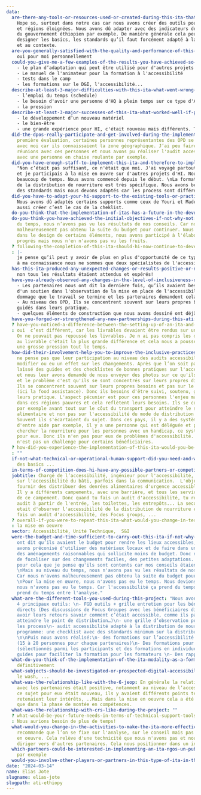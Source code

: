 ```yaml
---
data:
  are-there-any-tools-or-resources-used-or-created-during-this-ita-that-could-be-useful-to-hi-staff-in-other-contexts-if-so-please-describe-them-and-indicate: |-
    Hope so, surtout dans notre cas car nous avons créer des outils pour des contextes
    et régions éloignées. Nous avons dû adapter avec des indicateurs des lignes directrices
    du gouvernement éthiopien par exemple. De manière générale cela peut servir à
    designer les basics, les standards qu’il faut forcément adapté à la fois au secteur
    et au contexte.
  are-you-generally-satisfied-with-the-quality-and-performance-of-this-ita-do-you-have-any-other-comments: |-
    oui pour moi personnellement
  could-you-give-me-a-few-examples-of-the-results-you-have-achieved-so-far-with-indicators-if-possible-ask-for-more-detailed-reports-or-documents: |-
    - le plan d’adaptation qui peut être utilisé pour d'autres projets
    - Le manuel de l'animateur pour la formation à l'accessibilité
    - tests dans le camp
    - les formations sur le D&I, l'accessibilité...
  describe-at-least-3-major-difficulties-with-this-ita-what-went-wrong-if-possible-explain-why: |-
    - l’emploi du temps (schedule)
    - le besoin d'avoir une personne d'HQ à plein temps sur ce type d'ATI
    - la pression
  describe-at-least-3-major-successes-of-this-ita-what-worked-well-if-possible-explain-the-contributing-factors: |-
    - le développement d’un nouveau matériel
    - le bien-être
    - une grande expérience pour HI, c'était nouveau mais différents. Très compliqué.
  did-the-dpos-really-participate-and-get-involved-during-the-implementation-of-this-ita: La
    première évaluation, certaines personnes représentantes des OPD se sont déplacées
    avec moi car ils connaissaient la zone géographique. J’ai peu faire certaines
    réunions avec ces personnes et nous avons pu réaliser l'audit accessibilité notamment
    avec une personne en chaise roulante par exemple.
  did-you-have-enough-staff-to-implement-this-ita-and-therefore-to-implement-an-approach-to-improving-inclusion-among-your-partners: |- 
    "Non c’était pas suffisant, ce n'était que moi. J'ai voyagé partout, tout le temps
    et je participais à la mise en œuvre sur d'autres projets d'HI. Nous avons passé
    beaucoup de temps. Nous avons commencé depuis le début. \nLa formation sur l'accessibilité
    de la distribution de nourriture est très spécifique. Nous avons besoin des basics,
    des standards mais nous devons adaptés car les process sont différents."
  did-you-have-to-adapt-your-hi-support-to-the-existing-tools-or-practices-of-your-partners-if-so-how: |- 
    Nous avons dû adaptés certains supports comme ceux de Youri et Madeline, Marine mais
    aussi créer c’est le cas de la cheklist.
  do-you-think-that-the-implementation-of-itas-has-a-future-in-the-development-of-certain-projects-in-your-countries: ""
  do-you-think-you-have-achieved-the-initial-objectives-if-not-why-not: Mais au niveau
    du temps, nous n’avons pas vu les résultats de nos conseils. Car nous n'avons
    malheureusement pas obtenu la suite du budget pour continuer. Nous avons été investis
    dans le design de certains éléments, nous avons participé à l'élaboration de certains
    progrés mais nous n'en n'avons pas vu les fruits.
  ? following-the-completion-of-this-ita-should-hi-now-continue-to-develop-this-modality-in-ethiopia-if-so-in-which-areas-sectors-organisations-should-we-invest-our-time-and-resources-who-should-we-work-with-what-shouldnt-we-do
  : |- 
    je pense qu’il peut y avoir de plus en plus d'opportunité de ce type. En Ethiopie,
    à ma connaissance nous ne sommes que deux spécialistes de l'accessibilité !
  has-this-ita-produced-any-unexpected-changes-or-results-positive-or-negative-give-details-of-your-answer-including-why-you-did-not-expect-these-changes: |-
    non tous les résultats étaient attendus et espérés!
  have-you-already-observed-any-changes-in-the-level-of-inclusiveness-of-jeop-practices: |-
    - Les partenaires nous ont dit la dernière fois, qu’ils avaient besoin d'un suivi,
    d'un soutien dans l'observation de la mise en place de l'accessibilité. C'est
    dommage que le travail se termine et les partenaires demandent cela. 
    - Au niveau des OPD, Ils se concentrent souvent sur leurs propres besoins et pas sur le sujet de discussion (ici la food assistance). Donc ils besoins d'être suivi, soutenu,
    guidés dans leurs pratique. 
    - quelques éléments de construction que nous avons dessiné ont déjà été créé comme des rampes, donc les partenaires ont commencé certaines construction déjà pas complètement mais cela a commencé."
  have-you-forged-or-strengthened-any-new-partnerships-during-this-ati: ""
  ? have-you-noticed-a-difference-between-the-setting-up-of-an-ita-and-the-other-forms-of-projects-that-you-are-used-to-carrying-out-with-hi
  : oui  c’est différent, car les livrables devaient être rendus sur un temps donné.
    On ne pouvait pas repoussé les livrables. Je n ai pas compris les différences.  Payés
    au livrable c'était la plus grande différence et cela nous a poussé, mais mis
    une grosse pression tout le temps.
  how-did-their-involvement-help-you-to-improve-the-inclusive-practices-of-the-6-jeop-partners: Je
    ne pense pas que leur participation au niveau des audits accessibilité aient forcément
    modifier ou eu un effet sur les changements. Après que l’on soit parti, nous avons
    laissé des guides et des checklistes de bonnes pratiques sur l'accessibilité,
    et nous leur avons demandé de nous envoyer des photos sur ce qu'ils avaient réalisé.
    et le problème c'est qu'ils se sont concentrés sur leurs propres difficultés.
    Ils se concentrent souvent sur leurs propres besoins et pas sur le sujet de discussion
    (ici la food assistance). Donc ils besoins d'être suivi, soutenu, guidés dans
    leurs pratique. L'aspect pécunier est pour ces personnes l'enjeu majeur souvent
    dans ces régions pauvres et cela reflètent leurs besoins. Ils se concentraient
    par exemple avant tout sur le côut du transport pour atteindre le service de distribution
    alimentaire et non pas sur l'accessibilité du mode de distribution alimentaire.
    Souvent ils s'écartaient du sujet. Dans ces pays, il y a des systèmes communautaires
    d'entre aide par exemple, il y a une personne qui est déléguée et payée pour aller
    chercher la nourriture pour les personnes avec un handicap, ce système est bon
    pour eux. Donc ils n'en pas pour eux de problèmes d'accessibilité. L'accessibilité
    n'est pas un challenge pour certains bénéficiaires.
  ? how-did-you-experience-the-implementation-of-this-ita-would-you-be-involved-again-in-the-implementation-of-an-ita-if-yes-why-if-not-why-not
  : ""
  if-not-what-technical-or-operational-human-support-did-you-need-and-why: Des standards,
    des basics ...
  in-terms-of-competition-does-hi-have-any-possible-partners-or-competitors-in-the-field-of-disability-and-inclusion: ""
  jobtitle: Chargé de l’accessibilité, ingénieur pour l'accessibilité, surtout accès
    sur l'accessibilité du bâti, parfois dans la communication.  L'objet était de
    fournir des distribuer des denrées alimentaires d'urgence accessibles aux ménages.
    Il y a différents campements, avec une barrière, et tous les services sont à l'intérieur
    de ce campement. Donc quand tu fais un audit d'accessibilité, tu réalises cet
    audit à partir de l'entrée, les toilettes, les entrepôts... La seconde partie
    etait d'observer l'accessibilité de la distribution de nourriture elle-même. J'ai
    fais un audit d'accessibilité, des Focus groups, ...
  ? overall-if-you-were-to-repeat-this-ita-what-would-you-change-in-terms-of-project-processmanagement-design-planning-implementation-monitoring-and-evaluation-as-well-as-timing-why-or-why-not
  : la mise en oeuvre
  sector: Accessibilité, Unité Technique,  S&I
  were-the-budget-and-time-sufficient-to-carry-out-this-ita-if-not-why-not: "CRS nous
    ont dit qu’ils avaient le budget pour rendre les lieux accessibles, nous leur
    avons préconisé d'utiliser des matériaux locaux et de faire dans un premier temps
    des aménagements raisonnables qui sollicite moins de budget. Donc nous avons tenté
    de focaliser sur des changements faciles, des petites adaptations. Donc c'est
    pour cela que je pense qu'ils sont contents car nos conseils étaient réalisables.
    \nMais au niveau du temps, nous n'avons pas vu les résultats de nos conseils.
    Car nous n'avons malheureusement pas obtenu la suite du budget pour continuer.
    \nPour la mise en œuvre, nous n'avons pas eu le temps. Nous devions coacher mais
    nous n'avons pas eu le temps. Car l'accessibilité ça prend du temps. Le process
    prend du temps entre l'analyse."
  what-are-the-different-tools-you-used-during-this-project: "Nous avons développé
    4 principaux outils: \n- FGD outils + grille entretien pour les bénéficiaires
    directs (Des discussions de Focus Groupes avec les bénéficiaires directement pour
    avoir leurs retours savoir comment c’était accessible, comme ils parvenaient à
    atteindre le point de distribution…)\n- une grille d’observation pour observer
    les process\n- audit accessibilité adapté à la distribution de nourriture\n- JEOP
    programme: une checklist avec des standards minimum sur la distribution de nourriture.
    \n\nPuis nous avons réalisé:\n- des formations sur l’accessibilité pour les partenaires,
    (15 à 20 personnes pour chaque partenaires)\n- Des formations pour des formateurs
    (sélectionnés parmi les participants et des formations en individuelles)\n- Des
    guides pour faciliter la formation pour les formateurs \n- Des rapports d’accessibilité"
  what-do-you-think-of-the-implementation-of-the-ita-modality-as-a-form-of-work-within-hi: oui
    définitivement
  what-subjects-should-be-investigated-or-prospected-digital-accessibility-others: L’éducation,
    le wash, ...
  what-was-the-relationship-like-with-the-6-jeop: En générale la relation de travail
    avec les partenaires était positive, notamment au niveau de l’accessibilité car
    ce sujet pour eux était nouveau, ils y avaient différents points techniques qui
    retenaient leur intérêts, ..Mais dans la mise en oeuvre cela a été plus compliqué
    que dans la phase de montée en compétences.
  what-was-the-relationship-with-crs-like-during-the-project: ""
  ? what-would-be-your-future-needs-in-terms-of-technical-support-tools-communication-materials-legislative-and-financial-aspects-management-support-support-from-the-hq-ati-team-to-improve-implementation-during-a-future-ati
  : Nous aurions besoin de plus de temps!
  what-would-you-change-in-the-activities-to-make-the-ita-more-effective-would-you-recommend-different-activities: Je
    recommande que l’on se fixe sur l'analyse, sur le conseil mais pas sur la mise
    en oeuvre. Cela relève d'une technicité que nous n'avons pas et nous devons les
    diriger vers d'autres partenaires. Cela nous positionner dans un inconfort
  which-partners-could-be-interested-in-implementing-an-ita-ngos-un-public-associative-private: UNICEF
    par exemple
  would-you-involve-other-players-or-partners-in-this-type-of-ita-in-the-future-if-so-who-and-why: ""
date: "2024-03-14"
name: Elias Jote
slugname: elias-jote
slugpath: ati-ethiopy
---
```

